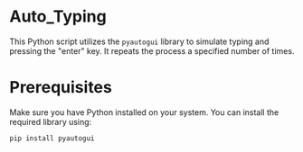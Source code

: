 # Auto_Typing
This Python script utilizes the `pyautogui` library to simulate typing and pressing the "enter" key. It repeats the process a specified number of times.

# Prerequisites
Make sure you have Python installed on your system. You can install the required library using:

```bash
pip install pyautogui
